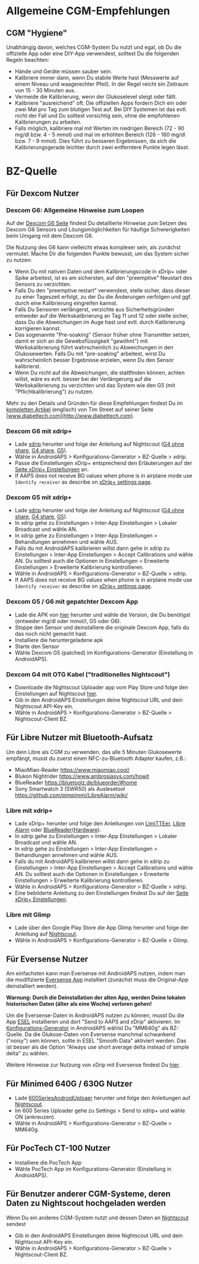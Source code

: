 # Allgemeine CGM-Empfehlungen

## CGM "Hygiene"

Unabhängig davon, welches CGM-System Du nutzt und egal, ob Du die offizielle App oder eine DIY-App verwendest, solltest Du die folgenden Regeln beachten:

* Hände und Geräte müssen sauber sein.
* Kalibriere immer dann, wenn Du stabile Werte hast (Messwerte auf einem Niveau und waagerechter Pfeil). In der Regel reicht ein Zeitraum von 15 - 30 Minuten aus.
* Vermeide die Kalibrierung, wenn der Glukoselevel steigt oder fällt. 
* Kalibriere "ausreichend" oft. Die offiziellen Apps fordern Dich ein oder zwei Mal pro Tag zum blutigen Test auf. Bei DIY Systemen ist das evtl. nicht der Fall und Du solltest vorsichtig sein, ohne die empfohlenen Kalibrierungen zu arbeiten.
* Falls möglich, kalibriere mal mit Werten im niedrigen Bereich (72 - 90 mg/dl bzw. 4 - 5 mmol) und mal im erhöhten Bereich (126 - 160 mg/dl bzw. 7 - 9 mmol). Dies führt zu besseren Ergebnissen, da sich die Kalibrierungsgerade leichter durch zwei entferntere Punkte legen lässt.

# BZ-Quelle

## Für Dexcom Nutzer

### Dexcom G6: Allgemeine Hinweise zum Loopen

Auf der [Dexcom G6 Seite](../Configuration/Dexcom.md) findest Du detaillierte Hinweise zum Setzen des Dexcom G6 Sensors und Löungsmöglichkeiten für häufige Schwierigkeiten beim Umgang mit dem Dexcom G6.

Die Nutzung des G6 kann vielleicht etwas komplexer sein, als zunächst vermutet. Mache Dir die folgenden Punkte bewusst, um das System sicher zu nutzen:

* Wenn Du mit nativen Daten und dem Kalibrierungscode in xDrip+ oder Spike arbeitest, ist es am sichersten, auf den "preemptive" Neustart des Sensors zu verzichten.
* Falls Du den "preemptive restart" verwendest, stelle sicher, dass dieser zu einer Tageszeit erfolgt, zu der Du die Änderungen verfolgen und ggf. durch eine Kalibrierung eingreifen kannst. 
* Falls Du Sensoren verlängerst, verzichte aus Sicherheitsgründen entweder auf die Werkskalibrierung an Tag 11 und 12 oder stelle sicher, dass Du die Abweichungen im Auge hast und evtl. durch Kalibrierung korrigieren kannst.
* Das sogenannte "Pre-soaking" (Sensor früher ohne Transmitter setzen, damit er sich an die Gewebsflüssigkeit "gewöhnt") mit Werkskalibrierung führt wahrscheinlich zu Abweichungen in den Glukosewerten. Falls Du mit "pre-soaking" arbeitest, wirst Du wahrscheinlich besser Ergebnisse erzielen, wenn Du den Sensor kalibrierst.
* Wenn Du nicht auf die Abweichungen, die stattfinden können, achten willst, wäre es evtl. besser bei der Verlängerung auf die Werkskalibrierung zu verzichten und das System wie den G5 (mit "Pflichtkalibrierung") zu nutzen.

Mehr zu den Details und Gründen für diese Empfehlungen findest Du im [kompletten Artikel](http://www.diabettech.com/artificial-pancreas/diy-looping-and-cgm/) (englisch) von Tim Street auf seiner Seite [www.diabettech.com](http://www.diabettech.com).

### Dexcom G6 mit xdrip+

* Lade [xdrip](https://github.com/NightscoutFoundation/xDrip) herunter und folge der Anleitung auf Nightscout ([G4 ohne share](http://www.nightscout.info/wiki/welcome/nightscout-with-xdrip-wireless-bridge), [G4 share](http://www.nightscout.info/wiki/welcome/nightscout-with-xdrip-and-dexcom-share-wireless), [G5](http://www.nightscout.info/wiki/welcome/nightscout-with-xdrip-and-dexcom-share-wireless/xdrip-with-g5-support)).
* Wähle in AndroidAPS > Konfigurations-Generator > BZ-Quelle > xdrip.
* Passe die Einstellungen xDrip+ entsprechend den Erläuterungen auf der [Seite xDrip+ Einstellungen](../Configuration/xdrip.md) an.
* If AAPS does not receive BG values when phone is in airplane mode use `Identify receiver` as describe on [xDrip+ settings page](../Configuration/xdrip.md).

### Dexcom G5 mit xdrip+

* Lade [xdrip](https://github.com/NightscoutFoundation/xDrip) herunter und folge der Anleitung auf Nightscout ([G4 ohne share](http://www.nightscout.info/wiki/welcome/nightscout-with-xdrip-wireless-bridge), [G4 share](http://www.nightscout.info/wiki/welcome/nightscout-with-xdrip-and-dexcom-share-wireless), [G5](http://www.nightscout.info/wiki/welcome/nightscout-with-xdrip-and-dexcom-share-wireless/xdrip-with-g5-support)).
* In xdrip gehe zu Einstellungen > Inter-App Einstellungen > Lokaler Broadcast und wähle AN.
* In xdrip gehe zu Einstellungen > Inter-App Einstellungen > Behandlungen annehmen und wähle AUS.
* Falls du mit AndroidAPS kalibrieren willst dann gehe in xdrip zu Einstellungen > Inter-App Einstellungen > Accept Calibrations und wähle AN. Du solltest auch die Optionen in Einstellungen > Erweiterte Einstellungen > Erweiterte Kalibrierung kontrollieren.
* Wähle in AndroidAPS > Konfigurations-Generator > BZ-Quelle > xdrip.
* If AAPS does not receive BG values when phone is in airplane mode use `Identify receiver` as describe on [xDrip+ settings page](../Configuration/xdrip.md).

### Dexcom G5 / G6 mit gepatchter Dexcom App

* Lade die APK von [hier](https://github.com/dexcomapp/dexcomapp) herunter und wähle die Version, die Du benötigst (entweder mg/dl oder mmol/l, G5 oder G6).
* Stoppe den Sensor und deinstalliere die originale Dexcom App, falls du das noch nicht gemacht hast.
* Installiere die heruntergeladene apk
* Starte den Sensor
* Wähle Dexcom G5 (patched) im Konfigurations-Generator (Einstellung in AndroidAPS).

### Dexcom G4 mit OTG Kabel ("traditionelles Nightscout")  


* Downloade die Nightscout Uploader app vom Play Store und folge den Einstellungen auf Nightscout [hier](http://www.nightscout.info/wiki/welcome/basic-requirements).
* Gib in den AndroidAPS Einstellungen deine Nightscout URL und dein Nightscout API-Key ein.
* Wähle in AndroidAPS > Konfigurations-Generator > BZ-Quelle > Nightscout-Client BZ.

## Für Libre Nutzer mit Bluetooth-Aufsatz  


Um dein Libre als CGM zu verwenden, das alle 5 Minuten Glukosewerte empfängt, musst du zuerst einen NFC-zu-Bluetooth Adapter kaufen, z.B.:

* MiaoMiao-Reader <https://www.miaomiao.cool/>
* Blukon Nightrider <https://www.ambrosiasys.com/howit>
* BlueReader <https://bluetoolz.de/blueorder/#home>
* Sony Smartwatch 3 (SWR50) als Auslesetool <https://github.com/pimpimmi/LibreAlarm/wiki/>

### Libre mit xdrip+  


* Lade xDrip+ herunter und folge den Anleitungen von [LimiTTEer](https://github.com/JoernL/LimiTTer), [Libre Alarm](https://github.com/pimpimmi/LibreAlarm/wiki) oder [BlueReader](https://unendlichkeit.net/wordpress/?p=680&lang=en)([Hardware](https://bluetoolz.de/wordpress/)).
* In xdrip gehe zu Einstellungen > Inter-App Einstellungen > Lokaler Broadcast und wähle AN.
* In xdrip gehe zu Einstellungen > Inter-App Einstellungen > Behandlungen annehmen und wähle AUS.
* Falls du mit AndroidAPS kalibrieren willst dann gehe in xdrip zu Einstellungen > Inter-App Einstellungen > Accept Calibrations und wähle AN. Du solltest auch die Optionen in Einstellungen > Erweiterte Einstellungen > Erweiterte Kalibrierung kontrollieren.
* Wähle in AndroidAPS > Konfigurations-Generator > BZ-Quelle > xdrip.
* Eine bebilderte Anleitung zu den Einstellungen findest Du auf der [Seite xDrip+ Einstellungen](../Configuration/xdrip.md).

### Libre mit Glimp  


* Lade über den Google Play Store die App Glimp herunter und folge der Anleitung auf [Nightscout](http://www.nightscout.info/wiki/welcome/nightscout-for-libre).
* Wähle in AndroidAPS > Konfigurations-Generator > BZ-Quelle > Glimp.

## Für Eversense Nutzer  


Am einfachsten kann man Eversense mit AndroidAPS nutzen, indem man die modifizierte [Eversense App](https://github.com/BernhardRo/Esel/blob/master/apk/eversense_cgm_v1.0.409_com.senseonics.gen12androidapp-patched.apk) installiert (zunächst muss die Original-App deinstalliert werden).

**Warnung: Durch die Deinstallation der alten App, werden Deine lokalen historischen Daten (älter als eine Woche) verloren gehen!**

Um die Eversense-Daten in AndroidAPS nutzen zu können, musst Du die App [ESEL](https://github.com/BernhardRo/Esel/blob/master/apk/esel.apk) installieren und dort "Send to AAPS and xDrip" aktivieren. Im [Konfigurations-Generator](../Configuration/Config-Builder.md) in AndroidAPS wählst Du "MM640g" als BZ-Quelle. Da die Glukose-Daten von Eversense manchmal schwankend ("noisy") sein können, sollte in ESEL "Smooth Data" aktiviert werden. Das ist besser als die Option "Always use short average delta instead of simple delta" zu wählen.

Weitere Hinweise zur Nutzung von xDrip mit Eversense findest Du [hier](https://github.com/BernhardRo/Esel/tree/master/apk).

## Für Minimed 640G / 630G Nutzer  


* Lade [600SeriesAndroidUploaer](http://pazaan.github.io/600SeriesAndroidUploader/) herunter und folge den Anleitungen auf [Nightscout](http://www.nightscout.info/wiki/welcome/nightscout-and-medtronic-640g).
* Im 600 Series Uploader gehe zu Settings > Send to xdrip+ und wähle ON (ankreuzen).
* Wähle in AndroidAPS > Konfigurations-Generator > BZ-Quelle > MM640g.

## Für PocTech CT-100 Nutzer  


* Installiere die PocTech App
* Wähle PocTech App im Konfigurations-Generator (Einstellung in AndroidAPS).

## Für Benutzer anderer CGM-Systeme, deren Daten zu Nightscout hochgeladen werden  


Wenn Du ein anderes CGM-System nutzt und dessen Daten an [Nightscout](http://www.nightscout.info) sendest  


* Gib in den AndroidAPS Einstellungen deine Nightscout URL und dein Nightscout API-Key ein.
* Wähle in AndroidAPS > Konfigurations-Generator > BZ-Quelle > Nightscout-Client BZ.